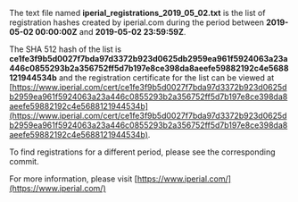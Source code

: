 The text file named **iperial_registrations_2019_05_02.txt** is the list of registration hashes created by iperial.com during the period between **2019-05-02 00:00:00Z** and **2019-05-02 23:59:59Z**.

The SHA 512 hash of the list is **ce1fe3f9b5d0027f7bda97d3372b923d0625db2959ea961f5924063a23a446c0855293b2a356752ff5d7b197e8ce398da8aeefe59882192c4e5688121944534b** and the registration certificate for the list can be viewed at [https://www.iperial.com/cert/ce1fe3f9b5d0027f7bda97d3372b923d0625db2959ea961f5924063a23a446c0855293b2a356752ff5d7b197e8ce398da8aeefe59882192c4e5688121944534b](https://www.iperial.com/cert/ce1fe3f9b5d0027f7bda97d3372b923d0625db2959ea961f5924063a23a446c0855293b2a356752ff5d7b197e8ce398da8aeefe59882192c4e5688121944534b).

To find registrations for a different period, please see the corresponding commit.

For more information, please visit [https://www.iperial.com/](https://www.iperial.com/)
